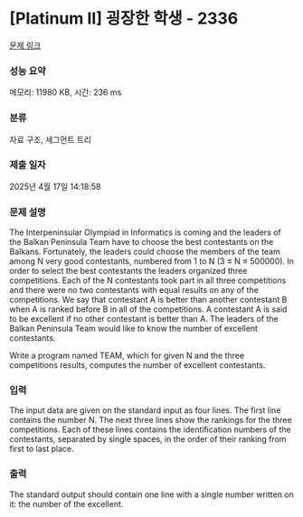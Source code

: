 # [Platinum II] 굉장한 학생 - 2336 

[문제 링크](https://www.acmicpc.net/problem/2336) 

### 성능 요약

메모리: 11980 KB, 시간: 236 ms

### 분류

자료 구조, 세그먼트 트리

### 제출 일자

2025년 4월 17일 14:18:58

### 문제 설명

<p>The Interpeninsular Olympiad in Informatics is coming and the leaders of the Balkan Peninsula Team have to choose the best contestants on the Balkans. Fortunately, the leaders could choose the members of the team among N very good contestants, numbered from 1 to N (3 ≤ N ≤ 500000). In order to select the best contestants the leaders organized three competitions. Each of the N contestants took part in all three competitions and there were no two contestants with equal results on any of the competitions. We say that contestant А is better than another contestant В when А is ranked before В in all of the competitions. A contestant A is said to be excellent if no other contestant is better than A. The leaders of the Balkan Peninsula Team would like to know the number of excellent contestants.</p>

<p>Write a program named TEAM, which for given N and the three competitions results, computes the number of excellent contestants.</p>

### 입력 

 <p>The input data are given on the standard input as four lines. The first line contains the number N. The next three lines show the rankings for the three competitions. Each of these lines contains the identification numbers of the contestants, separated by single spaces, in the order of their ranking from first to last place.</p>

### 출력 

 <p>The standard output should contain one line with a single number written on it: the number of the excellent.</p>

